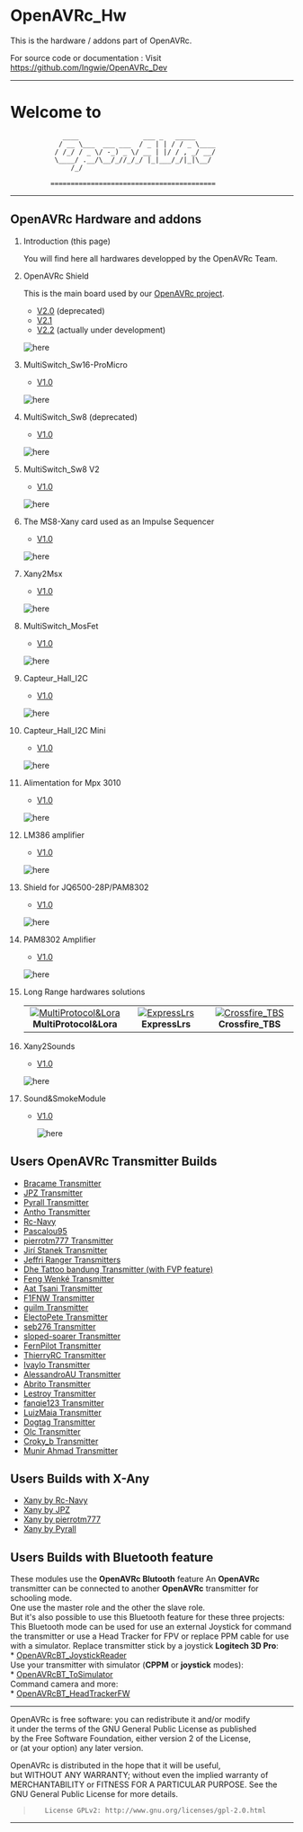 # OpenAVRc_Hw

This is the hardware / addons part of OpenAVRc.

For source code or documentation : Visit https://github.com/Ingwie/OpenAVRc_Dev

----------
**Welcome to**
=========
                 ____                ___ _   _____                      
                / __ \___  ___ ___  / _ | | / / _ \____                 
               / /_/ / _ \/ -_) _ \/ __ | |/ / , _/ __/                 
               \____/ .__/\__/_//_/_/ |_|___/_/|_|\__/                  
                   /_/                                                  
              
              =========================================
----------
## OpenAVRc Hardware and addons
1. Introduction (this page)

	You will find here all hardwares developped by the OpenAVRc Team.
	
1. OpenAVRc Shield

   This is the main board used by our [OpenAVRc project](https://github.com/Ingwie/OpenAVRc_Dev).
   * [V2.0](https://github.com/Ingwie/OpenAVRc_Hw/tree/V3/PCB%20Shield/Mega_2560%20core%20mini_full_2.0_PM) (deprecated)
   * [V2.1](https://github.com/Ingwie/OpenAVRc_Hw/tree/V3/PCB%20Shield/Mega_2560%20core%20mini_full_2.1_PM)
   * [V2.2](https://github.com/Ingwie/OpenAVRc_Hw/tree/V3/PCB%20Shield/Mega_2560%20core%20mini_full_2.2_PM) (actually under development)
   
   ![here](https://github.com/Ingwie/OpenAVRc_Hw/blob/V3/PCB%20Shield/Mega_2560%20core%20mini_full_2.2_PM/Mega_2560%20core%20mini_full_2.2_3D.jpg)
1. MultiSwitch_Sw16-ProMicro
   * [V1.0](https://github.com/Ingwie/OpenAVRc_Hw/tree/V3/MultiSwitch_Sw16-ProMicro)
   
   ![here](https://github.com/Ingwie/OpenAVRc_Hw/blob/V3/MultiSwitch_Sw16-ProMicro/MultiSwitch_Sw16_ProMicro_3D.jpg)
1. MultiSwitch_Sw8 (deprecated)
   * [V1.0](https://github.com/Ingwie/OpenAVRc_Hw/tree/V3/MultiSwitch_Sw8)

   ![here](https://github.com/Ingwie/OpenAVRc_Hw/blob/V3/MultiSwitch_Sw8/D%C3%A9codeur%20MS8_X-Any_3D.jpg)   
1. MultiSwitch_Sw8 V2
   * [V1.0](https://github.com/Ingwie/OpenAVRc_Hw/tree/V3/MutltiSwitch_Sw8_V2)
   
   ![here](https://github.com/Ingwie/OpenAVRc_Hw/blob/V3/MutltiSwitch_Sw8_V2/MutltiSwitch_Sw8_V2.jpg)  
1. The MS8-Xany card used as an Impulse Sequencer
   * [V1.0](https://github.com/Ingwie/OpenAVRc_Hw/tree/V3/PulseSeq)
   
   ![here](https://github.com/Ingwie/OpenAVRc_Hw/blob/V3/MultiSwitch_Sw8/D%C3%A9codeur%20MS8_X-Any_3D.jpg)
1. Xany2Msx
   * [V1.0](https://github.com/Ingwie/OpenAVRc_Hw/tree/V3/Xany2Msx)
   
   ![here](https://github.com/Ingwie/OpenAVRc_Hw/blob/V3/Xany2Msx/Xany2Msx_3D.jpg)
1. MultiSwitch_MosFet
   * [V1.0](https://github.com/Ingwie/OpenAVRc_Hw/tree/V3/MultiSwitch_MosFet)
   
   ![here](https://github.com/Ingwie/OpenAVRc_Hw/blob/V3/MultiSwitch_MosFet/MultiSwitch_MosFet_Top3D.jpg)
1. Capteur_Hall_I2C
   * [V1.0](https://github.com/Ingwie/OpenAVRc_Hw/tree/V3/Capteur_Hall_I2C)
   
   ![here](https://github.com/Ingwie/OpenAVRc_Hw/blob/V3/Capteur_Hall_I2C/Sensor_Board_3D.jpg)
   
1. Capteur_Hall_I2C Mini
   * [V1.0](https://github.com/Ingwie/OpenAVRc_Hw/tree/V3/Capteur_Hall_I2C_Mini)
   
   ![here](https://github.com/Ingwie/OpenAVRc_Hw/blob/V3/Capteur_Hall_I2C_Mini/Sensor_Board_3D-Top_Bottom.jpg)
   
1. Alimentation for Mpx 3010
   * [V1.0](https://github.com/Ingwie/OpenAVRc_Hw/tree/V3/PCB%20Mpx%20Alimentation)
   
   ![here](https://github.com/Ingwie/OpenAVRc_Hw/blob/V3/PCB%20Mpx%20Alimentation/MPX_Alimentation_Top.jpg)
   
1. LM386 amplifier
   * [V1.0](https://github.com/Ingwie/OpenAVRc_Hw/tree/V3/PCB%20LM386%20amplifier)
   
   ![here](https://github.com/Ingwie/OpenAVRc_Hw/blob/V3/PCB%20LM386%20amplifier/LM386Amplifier_Top.jpg)
   
1. Shield for JQ6500-28P/PAM8302
   * [V1.0](https://github.com/Ingwie/OpenAVRc_Hw/tree/V3/PCB%20JQ6500-28P_PAM8302A)
   
   ![here](https://github.com/Ingwie/OpenAVRc_Hw/blob/V3/PCB%20JQ6500-28P_PAM8302A/JQ6500-28P_PAM8302A_3DTop.jpg)
   
1. PAM8302 Amplifier
   * [V1.0](https://github.com/Ingwie/OpenAVRc_Hw/tree/V3/PCB%20PAM8302A)
   
   ![here](https://github.com/Ingwie/OpenAVRc_Hw/blob/V3/PCB%20PAM8302A/PAM8302_3D.jpg)
   
1. Long Range hardwares solutions  
	<table cellspacing=0>
	  <tr>
		<td align=center width=200><a href="https://github.com/Ingwie/OpenAVRc_Hw/tree/V3/Long_Range/MultiProtocol&Lora"><img src="https://github.com/Ingwie/OpenAVRc_Hw/blob/V3/Long_Range/MultiProtocol%26Lora/RFM95W_TxModule.jpg" border="0" name="submit" title="MultiProtocol&Lora" alt="MultiProtocol&Lora"/></a><br><b>MultiProtocol&Lora</b></td>
		<td align=center width=200><a href="https://github.com/Ingwie/OpenAVRc_Hw/tree/V3/Long_Range/ExpressLrs"><img src="https://github.com/Ingwie/OpenAVRc_Hw/blob/V3/Long_Range/ExpressLrs/HappyModel_combo_kit.jpg" border="0" name="submit" title="ExpressLrs" alt="ExpressLrs"/></a><br><b>ExpressLrs</b></td>
		<td align=center width=200><a href="https://github.com/Ingwie/OpenAVRc_Hw/tree/V3/Long_Range/Crossfire_TBS"><img src="https://github.com/Ingwie/OpenAVRc_Hw/blob/V3/Long_Range/Crossfire_TBS/TBS_TX_V2_combo_kit.jpg" border="0" name="submit" title="Crossfire_TBS" alt="Crossfire_TBS"/></a><br><b>Crossfire_TBS</b></td>
	  </tr>
	</table>
 
1. Xany2Sounds
   * [V1.0](https://github.com/Ingwie/OpenAVRc_Hw/tree/V3/Xany2Sounds)
   
   ![here](https://github.com/Ingwie/OpenAVRc_Hw/blob/V3/Xany2Sounds/Xany2Sounds_3D.jpg)
   
   
1. Sound&SmokeModule
   * [V1.0](https://github.com/Ingwie/OpenAVRc_Hw/tree/V3/Sound&SmokeModule)
   
      ![here](https://github.com/Ingwie/OpenAVRc_Hw/blob/V3/Sound%26SmokeModule/S%26SM1.png)
## Users OpenAVRc Transmitter Builds
* [Bracame Transmitter](https://github.com/Ingwie/OpenAVRc_Hw/tree/V3/User's%20OpenAVRc%20Transmitters/Bracame/README.md)
* [JPZ Transmitter](https://github.com/Ingwie/OpenAVRc_Hw/tree/V3/User's%20OpenAVRc%20Transmitters/JPZ/README.md)
* [Pyrall Transmitter](https://github.com/Ingwie/OpenAVRc_Hw/tree/V3/User's%20OpenAVRc%20Transmitters/Pyrall/README.md)
* [Antho Transmitter](https://github.com/Ingwie/OpenAVRc_Hw/tree/V3/User's%20OpenAVRc%20Transmitters/Antho/README.md)
* [Rc-Navy](https://github.com/Ingwie/OpenAVRc_Hw/tree/V3/User's%20OpenAVRc%20Transmitters/Rc-Navy/README.md)
* [Pascalou95](https://github.com/Ingwie/OpenAVRc_Hw/tree/V3/User's%20OpenAVRc%20Transmitters/Pascalou95/README.md)
* [pierrotm777 Transmitter](https://github.com/Ingwie/OpenAVRc_Hw/tree/V3/User's%20OpenAVRc%20Transmitters/pierrotm777/README.md)
* [Jirí Stanek Transmitter](https://github.com/Ingwie/OpenAVRc_Hw/tree/V3/User's%20OpenAVRc%20Transmitters/JiríStanek/README.md)
* [Jeffri Ranger Transmitters](https://github.com/Ingwie/OpenAVRc_Hw/tree/V3/User's%20OpenAVRc%20Transmitters/JeffriRanger/README.md)
* [Dhe Tattoo bandung Transmitter (with FVP feature)](https://github.com/Ingwie/OpenAVRc_Hw/tree/V3/User's%20OpenAVRc%20Transmitters/DheTattoobandung/README.md)
* [Feng Wenké Transmitter](https://github.com/Ingwie/OpenAVRc_Hw/tree/V3/User's%20OpenAVRc%20Transmitters/FengWenké/README.md)
* [Aat Tsani Transmitter](https://github.com/Ingwie/OpenAVRc_Hw/tree/V3/User's%20OpenAVRc%20Transmitters/AatTsani/README.md)
* [F1FNW Transmitter](https://github.com/Ingwie/OpenAVRc_Hw/tree/V3/User's%20OpenAVRc%20Transmitters/F1FNW/README.md)
* [guilm Transmitter](https://github.com/Ingwie/OpenAVRc_Hw/tree/V3/User's%20OpenAVRc%20Transmitters/guilm/README.md)
* [ElectoPete Transmitter](https://github.com/Ingwie/OpenAVRc_Hw/tree/V3/User's%20OpenAVRc%20Transmitters/ElectoPete/README.md)
* [seb276 Transmitter](https://github.com/Ingwie/OpenAVRc_Hw/tree/V3/User's%20OpenAVRc%20Transmitters/seb276/README.md)
* [sloped-soarer Transmitter](https://github.com/Ingwie/OpenAVRc_Hw/tree/V3/User's%20OpenAVRc%20Transmitters/sloped-soarer/README.md)
* [FernPilot Transmitter](https://github.com/Ingwie/OpenAVRc_Hw/tree/V3/User's%20OpenAVRc%20Transmitters/FernPilot/README.md)
* [ThierryRC Transmitter](https://github.com/Ingwie/OpenAVRc_Hw/tree/V3/User's%20OpenAVRc%20Transmitters/ThierryRC/README.md)
* [Ivaylo Transmitter](https://github.com/Ingwie/OpenAVRc_Hw/tree/V3/User's%20OpenAVRc%20Transmitters/Ivaylo/README.md)
* [AlessandroAU Transmitter](https://github.com/Ingwie/OpenAVRc_Hw/tree/V3/User's%20OpenAVRc%20Transmitters/AlessandroAU/README.md)
* [Abrito Transmitter](https://github.com/Ingwie/OpenAVRc_Hw/tree/V3/User's%20OpenAVRc%20Transmitters/Abrito/README.md)
* [Lestroy Transmitter](https://github.com/Ingwie/OpenAVRc_Hw/tree/V3/User's%20OpenAVRc%20Transmitters/Lestroy/README.md)
* [fanqie123 Transmitter](https://github.com/Ingwie/OpenAVRc_Hw/tree/V3/User's%20OpenAVRc%20Transmitters/fanqie123/README.md)
* [LuizMaia Transmitter](https://github.com/Ingwie/OpenAVRc_Hw/tree/V3/User's%20OpenAVRc%20Transmitters/LuizMaia/README.md)
* [Dogtag Transmitter](https://github.com/Ingwie/OpenAVRc_Hw/tree/V3/User's%20OpenAVRc%20Transmitters/Dogtag/README.md)
* [Olc Transmitter](https://github.com/Ingwie/OpenAVRc_Hw/tree/V3/User's%20OpenAVRc%20Transmitters/Olc/README.md)
* [Croky_b Transmitter](https://github.com/Ingwie/OpenAVRc_Hw/tree/V3/User's%20OpenAVRc%20Transmitters/Croky_b/README.md)
* [Munir Ahmad Transmitter](https://github.com/Ingwie/OpenAVRc_Hw/tree/V3/User's%20OpenAVRc%20Transmitters/MunirAhmad/README.md)

## Users Builds with X-Any
* [Xany by Rc-Navy](https://github.com/Ingwie/OpenAVRc_Hw/tree/V3/Xany_Builds_by_Users/Rc-Navy)
* [Xany by JPZ](https://github.com/Ingwie/OpenAVRc_Hw/tree/V3/Xany_Builds_by_Users/JPZ)
* [Xany by pierrotm777](https://github.com/Ingwie/OpenAVRc_Hw/tree/V3/Xany_Builds_by_Users/pierrotm777)
* [Xany by Pyrall](https://github.com/Ingwie/OpenAVRc_Hw/tree/V3/Xany_Builds_by_Users/Pyrall)

## Users Builds with Bluetooth feature
These modules use the **OpenAVRc Blutooth** feature
   An **OpenAVRc** transmitter can be connected to another **OpenAVRc** transmitter for schooling mode.  
   One use the master role and the other the slave role.  
   But it's also possible to use this Bluetooth feature for these three projects:    
   This Bluetooth mode can be used for use an external Joystick for command the transmitter or use a Head Tracker for FPV or replace PPM cable for use with a simulator.
   Replace transmitter stick by a joystick **Logitech 3D Pro**:  
     * [OpenAVRcBT_JoystickReader](https://github.com/Ingwie/OpenAVRc_Hw/tree/V3/Bluetooth/OpenAVRcBT_JoystickReader)  
   Use your transmitter with simulator (**CPPM** or **joystick** modes):   
     * [OpenAVRcBT_ToSimulator](https://github.com/Ingwie/OpenAVRc_Hw/tree/V3/Bluetooth/OpenAVRcBT_ToSimulator)  
   Command camera and more:  
     * [OpenAVRcBT_HeadTrackerFW](https://github.com/Ingwie/OpenAVRc_Hw/tree/V3/Bluetooth/OpenAVRcBT_HeadTrackerFW)  
  
----------

   OpenAVRc is free software: you can redistribute it and/or modify    
   it under the terms of the GNU General Public License as published    
   by the Free Software Foundation, either version 2 of the License,   
   or (at your option) any later version.


   OpenAVRc is distributed in the hope that it will be useful,         
   but WITHOUT ANY WARRANTY; without even the implied warranty of       
   MERCHANTABILITY or FITNESS FOR A PARTICULAR PURPOSE.  See the        
   GNU General Public License for more details.                         
                                                                        
>        License GPLv2: http://www.gnu.org/licenses/gpl-2.0.html          

----------


